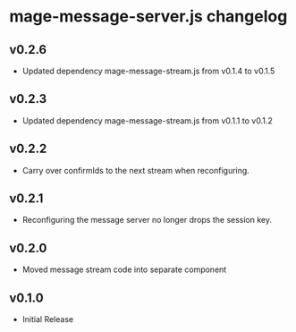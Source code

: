 # mage-message-server.js changelog

## v0.2.6
 * Updated dependency mage-message-stream.js from v0.1.4 to v0.1.5

## v0.2.3
 * Updated dependency mage-message-stream.js from v0.1.1 to v0.1.2

## v0.2.2
 * Carry over confirmIds to the next stream when reconfiguring.

## v0.2.1
 * Reconfiguring the message server no longer drops the session key.

## v0.2.0
 * Moved message stream code into separate component

## v0.1.0
 * Initial Release
